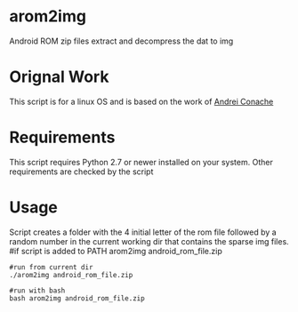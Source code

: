 # arom2img
Android ROM zip files extract and decompress the dat to img

# Orignal Work
This script is for a linux OS and is based on the work of [Andrei Conache](https://github.com/xpirt/sdat2img)

# Requirements
This script requires Python 2.7 or newer installed on your system.
Other requirements are checked by the script

# Usage
Script creates a folder with the 4 initial letter of the rom file followed by a random number in the current working dir that contains the sparse img files.
    #if script is added to PATH
    arom2img android_rom_file.zip
    
    #run from current dir
    ./arom2img android_rom_file.zip
    
    #run with bash
    bash arom2img android_rom_file.zip
